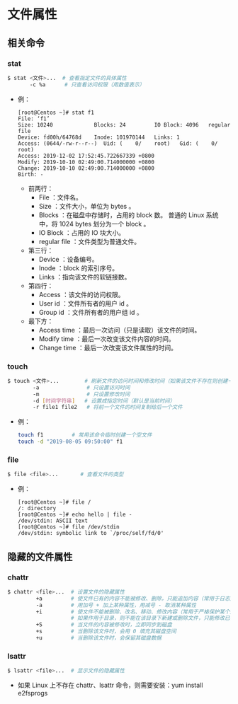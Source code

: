 # 文件属性

## 相关命令

### stat

```sh
$ stat <文件>...  # 查看指定文件的具体属性
       -c %a      # 只查看访问权限（用数值表示）
```
- 例：
    ```
    [root@Centos ~]# stat f1
    File: ‘f1’
    Size: 10240             Blocks: 24         IO Block: 4096   regular file
    Device: fd00h/64768d    Inode: 101970144   Links: 1
    Access: (0644/-rw-r--r--)  Uid: (    0/    root)   Gid: (    0/    root)
    Access: 2019-12-02 17:52:45.722667339 +0800
    Modify: 2019-10-10 02:49:00.714000000 +0800
    Change: 2019-10-10 02:49:00.714000000 +0800
    Birth: -
    ```
    - 前两行：
        - File ：文件名。
        - Size ：文件大小，单位为 bytes 。
        - Blocks ：在磁盘中存储时，占用的 block 数。
          普通的 Linux 系统中，将 1024 bytes 划分为一个 block 。
        - IO Block ：占用的 IO 块大小。
        - regular file ：文件类型为普通文件。
    - 第三行：
        - Device ：设备编号。
        - Inode ：block 的索引序号。
        - Links ：指向该文件的软链接数。
    - 第四行：
        - Access ：该文件的访问权限。
        - User id ：文件所有者的用户 id 。
        - Group id ：文件所有者的用户组 id 。
    - 最下方：
        - Access time ：最后一次访问（只是读取）该文件的时间。
        - Modify time ：最后一次改变该文件内容的时间。
        - Change time ：最后一次改变该文件属性的时间。

### touch

```sh
$ touch <文件>...        # 刷新文件的访问时间和修改时间（如果该文件不存在则创建一个空文件）
        -a               # 只设置访问时间
        -m               # 只设置修改时间
        -d [时间字符串]   # 设置成指定时间（默认是当前时间）
        -r file1 file2   # 将前一个文件的时间复制给后一个文件
```
- 例：
    ```sh
    touch f1         # 常用该命令临时创建一个空文件
    touch -d "2019-08-05 09:50:00" f1
    ```

### file

```sh
$ file <file>...       # 查看文件的类型
```
- 例：
    ```
    [root@Centos ~]# file /
    /: directory
    [root@Centos ~]# echo hello | file -    
    /dev/stdin: ASCII text
    [root@Centos ~]# file /dev/stdin
    /dev/stdin: symbolic link to `/proc/self/fd/0'
    ```

## 隐藏的文件属性

### chattr

```sh
$ chattr <file>...  # 设置文件的隐藏属性
         +a         # 使文件已有的内容不能被修改、删除，只能追加内容（常用于日志文件）
         -a         # 用加号 + 加上某种属性，用减号 - 取消某种属性
         +i         # 使文件不能被删除、改名、移动、修改内容（常用于严格保护某个文件）
                    # 如果作用于目录，则不能在该目录下新建或删除文件，只能修改已有文件的内容。
         +S         # 当文件的内容被修改时，立即同步到磁盘
         +s         # 当删除该文件时，会用 0 填充其磁盘空间
         +u         # 当删除该文件时，会保留其磁盘数据
```

### lsattr

```sh
$ lsattr <file>...  # 显示文件的隐藏属性
```
- 如果 Linux 上不存在 chattr、lsattr 命令，则需要安装：yum install e2fsprogs
